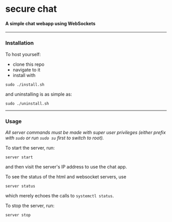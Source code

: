 secure chat
===========

#### A simple chat webapp using WebSockets

---

### Installation

To host yourself:

 - clone this repo
 - navigate to it
 - install with

```shell
sudo ./install.sh
```

and uninstalling is as simple as:

```shell
sudo ./uninstall.sh
```

---

### Usage

*All server commands must be made with super user privileges (either prefix with `sudo` or run `sudo su` first to switch to root).*

To start the server, run:

```shell
server start
```
and then visit the server's IP address to use the chat app.

To see the status of the html and websocket servers, use

```shell
server status
```

which merely echoes the calls to `systemctl status`.

To stop the server, run:

```shell
server stop
```
